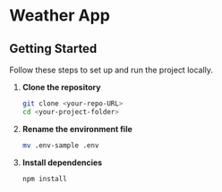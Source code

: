 # Weather App

## Getting Started

Follow these steps to set up and run the project locally.

1. **Clone the repository**

   ```bash
   git clone <your-repo-URL>
   cd <your-project-folder>

   ```

2. **Rename the environment file**

   ```bash
   mv .env-sample .env

   ```

3. **Install dependencies**
   ```bash
   npm install
   ```
